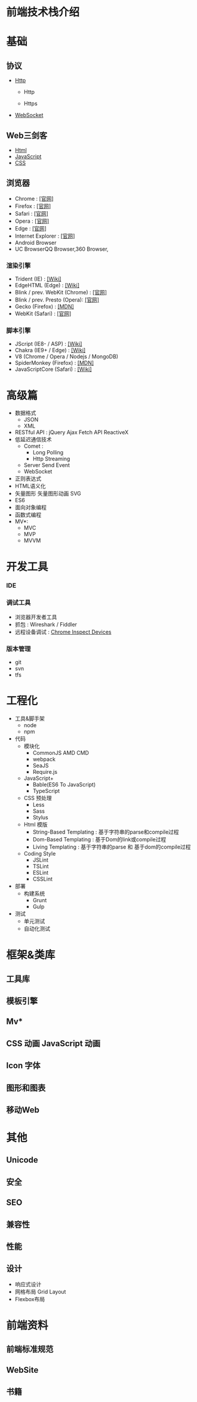 # 前端技术栈介绍

# 基础

## 协议

* [Http](/http/README.md)

  * Http

  * Https

* [WebSocket](/websocket/README.md)

## Web三剑客

* [Html](/html/README.md)
* [JavaScript](/javascript/README.md)
* [CSS](/css/README.md)

## 浏览器

* Chrome : [\[官网\]](http://www.google.com/chrome)
* Firefox : [\[官网\]](http://www.firefox.com.cn/?utm_medium=referral&utm_source=mozilla.org)
* Safari : [\[官网\]](https://www.apple.com/safari)
* Opera : [\[官网\]](http://www.opera.com/zh-cn)
* Edge : [\[官网\]](https://www.microsoft.com/en-us/windows/microsoft-edge)
* Internet Explorer : [\[官网\]](https://support.microsoft.com/zh-cn/help/17621/internet-explorer-downloads)
* Android Browser
* UC BrowserQQ Browser,360 Browser,

### 渲染引擎

* Trident \(IE\) : [\[Wiki\]](https://en.wikipedia.org/wiki/Trident_%28layout_engine%29)
* EdgeHTML \(Edge\) : [\[Wiki\]](https://en.wikipedia.org/wiki/EdgeHTML)
* Blink / prev. WebKit \(Chrome\) : [\[官网\]](http://www.chromium.org/blink)
* Blink / prev. Presto \(Opera\): [\[官网\]](http://www.chromium.org/blink)
* Gecko \(Firefox\) : [\[MDN\]](https://developer.mozilla.org/en-US/docs/Mozilla/Gecko)
* WebKit \(Safari\) : [\[官网\]](https://webkit.org)

### 脚本引擎

* JScript \(IE8- / ASP\) : [\[Wiki\]](https://en.wikipedia.org/wiki/JScript) 
* Chakra \(IE9+ / Edge\) : [\[Wiki\]](https://en.wikipedia.org/wiki/Chakra_%28JScript_engine%29)
* V8 \(Chrome / Opera / Nodejs / MongoDB\)
* SpiderMonkey \(Firefox\) : [\[MDN\]](https://developer.mozilla.org/en-US/docs/Mozilla/Projects/SpiderMonkey)
* JavaScriptCore \(Safari\) : [\[Wiki\]](https://en.wikipedia.org/wiki/WebKit#JavaScriptCore)

# 高级篇

* 数据格式
  * JSON 
  * XML 
* RESTful API : jQuery Ajax Fetch API ReactiveX
* 低延迟通信技术
  * Comet : 
    * Long Polling 
    * Http Streaming
  * Server Send Event
  * WebSocket
* 正则表达式
* HTML语义化
* 矢量图形 矢量图形动画 SVG
* ES6
* 面向对象编程
* 函数式编程
* MV\*: 
  * MVC 
  * MVP
  * MVVM

# 开发工具

### IDE

### 调试工具

* 浏览器开发者工具
* 抓包 : Wireshark / Fiddler
* 远程设备调试 :  [Chrome Inspect Devices](chrome://inspect/#devices)

### 版本管理

* git 
* svn
* tfs

# 工程化

* 工具&脚手架
  * node
  * npm
* 代码
  * 模块化
    * CommonJS AMD CMD 
    * webpack
    * SeaJS
    * Require.js
  * JavaScript+
    * Bable\(ES6 To JavaScript\)
    * TypeScript
  * CSS 预处理
    * Less
    * Sass
    * Stylus
  * Html 模版
    * String-Based Templating : 基于字符串的parse和compile过程
    * Dom-Based Templating : 基于Dom的link或compile过程
    * Living Templating : 基于字符串的parse 和 基于dom的compile过程
  * Coding Style
    * JSLint 
    * TSLint 
    * ESLint 
    * CSSLint
* 部署
  * 构建系统
    * Grunt
    * Gulp
* 测试
  * 单元测试
  * 自动化测试

# 框架&类库

## 工具库

## 模板引擎

## Mv\*

## CSS 动画 JavaScript 动画

## Icon 字体

## 图形和图表

## 移动Web

# 其他

## Unicode

## 安全

## SEO

## 兼容性

## 性能

## 设计

* 响应式设计
* 网格布局 Grid Layout 
* Flexbox布局

# 前端资料

## 前端标准规范

## WebSite

## 书籍